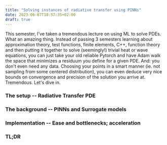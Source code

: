 ```yaml
---
title: "Solving instances of radiative transfer using PINNs"
date: 2023-06-07T18:57:35+02:00
draft: true
---
```



This semester, I've taken a tremendous lecture on using ML to solve PDEs.
What an amazing thing. Instead of passing 3 semesters learning about approximation 
theory, test functions, finite elements, C++, function theory and then putting it
together to solve (seemingly!) trivial heat or wave equations, you can just take
your old reliable Pytorch and have Adam walk the space that minimizes a residuum you
define for a given PDE. And: you don't even need any data. Choosing your points in a
smart manner (ie. not sampling from some centered distribution), you can even deduce
very nice bounds on convergence and precision of the solution you arrive at. Tremendous.
Let's dive in.


### The setup -- Radiative Transfer PDE

### The background -- PINNs and Surrogate models

### Implementation -- Ease and bottlenecks; acceleration

### TL;DR
